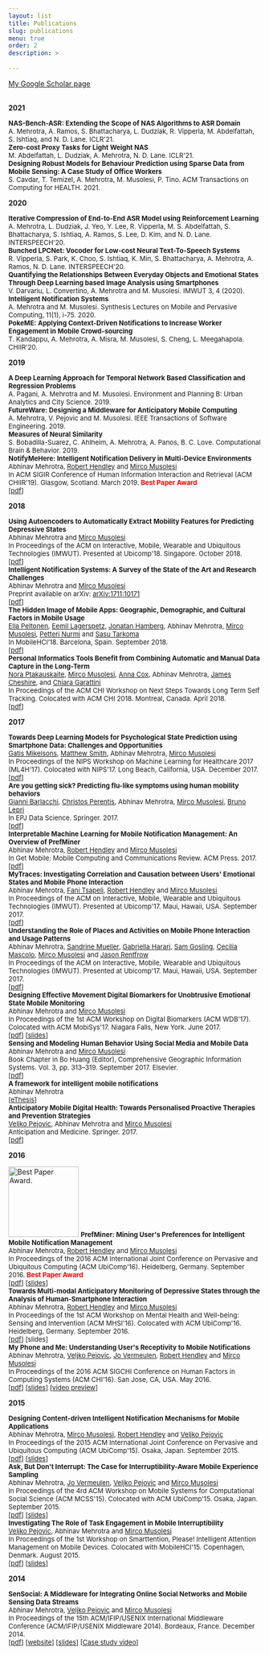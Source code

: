```yaml
---
layout: list
title: Publications
slug: publications
menu: true
order: 2
description: >
  
---
```




<A href="https://scholar.google.co.uk/citations?user=AbeyFKwAAAAJ">My Google Scholar page</A>
<BR><BR>



<B>2021</B>

<font size="2">
<B>NAS-Bench-ASR: Extending the Scope of NAS Algorithms to ASR Domain</B>  <BR>
A. Mehrotra, A. Ramos, S. Bhattacharya, L. Dudziak, R. Vipperla, M. Abdelfattah, S. Ishtiaq, and N. D. Lane. ICLR'21. 
</font>
<BR>
  
  
<font size="2">
<B>Zero-cost Proxy Tasks for Light Weight NAS</B>  <BR>
M. Abdelfattah, L. Dudziak, A. Mehrotra, N. D. Lane. ICLR'21.
</font>
<BR>
  
  
<font size="2">
<B>Designing Robust Models for Behaviour Prediction using Sparse Data from Mobile Sensing: A Case Study of Office Workers</B>  <BR>
S. Cavdar, T. Temizel, A. Mehrotra, M. Musolesi, P. Tino. ACM Transactions on Computing for HEALTH. 2021.
</font>
<BR>



<B>2020</B>



<font size="2">
<B>Iterative Compression of End-to-End ASR Model using Reinforcement Learning</B>  <BR>
A. Mehrotra, L. Dudziak, J. Yeo, Y. Lee, R. Vipperla, M. S. Abdelfattah, S. Bhattacharya, S. Ishtiaq, A. Ramos, S. Lee, D. Kim, and N. D. Lane. INTERSPEECH'20. 
</font>
<BR>
  
<font size="2">
<B>Bunched LPCNet: Vocoder for Low-cost Neural Text-To-Speech Systems</B>  <BR>
R. Vipperla, S. Park, K. Choo, S. Ishtiaq, K. Min, S. Bhattacharya, A. Mehrotra, A. Ramos, N. D. Lane. INTERSPEECH'20. 
</font>
<BR>
  
<font size="2">
<B>Quantifying the Relationships Between Everyday Objects and Emotional States Through Deep Learning based Image Analysis using Smartphones</B>  <BR>
V. Darvariu, L. Convertino, A. Mehrotra and M. Musolesi. IMWUT 3, 4 (2020). 
</font>
<BR>
  
<font size="2">
<B>Intelligent Notification Systems</B>  <BR>
A. Mehrotra and M. Musolesi. Synthesis Lectures on Mobile and Pervasive Computing, 11(1), i-75. 2020.
</font>
<BR>
  
<font size="2">
<B>PokeME: Applying Context-Driven Notifications to Increase Worker Engagement in Mobile Crowd-sourcing</B>  <BR>
T. Kandappu, A. Mehrotra, A. Misra, M. Musolesi, S. Cheng, L. Meegahapola. CHIIR'20.
</font>
<BR>
  


<B>2019</B>

<font size="2">
<B>A Deep Learning Approach for Temporal Network Based Classification and Regression Problems</B>  <BR>
A. Pagani, A. Mehrotra and M. Musolesi. Environment and Planning B: Urban Analytics and City Science. 2019.
</font>
<BR>
  
<font size="2">
<B>FutureWare: Designing a Middleware for Anticipatory Mobile Computing</B>  <BR>
A. Mehrotra, V. Pejovic and M. Musolesi. IEEE Transactions of Software Engineering. 2019. 
</font>
<BR>
  

<font size="2">
<B>Measures of Neural Similarity</B>  <BR>
S. Bobadilla-Suarez,  C. Ahlheim,  A. Mehrotra, A. Panos,  B. C. Love. Computational Brain & Behavior. 2019.
</font>
<BR>
  
  
<font size="2">
<B>NotifyMeHere: Intelligent Notification Delivery in Multi-Device Environments</B>  <BR>
Abhinav Mehrotra, <A HREF="http://www.cs.bham.ac.uk/~rjh/">Robert Hendley</A> and <A HREF="http://www.homepages.ucl.ac.uk/~ucfamus/">Mirco Musolesi</A> <BR>
In ACM SIGIR Conference of Human Information Interaction and Retrieval (ACM CHIIR'19). Glasgow, Scotland. March 2019. <font color="red"> <B>Best Paper Award </B></font> <BR>
[<A HREF="http://www.homepages.ucl.ac.uk/~ucfaame/paper/Mehrotra_2019_CHIIR.pdf">pdf</A>] 
</font>
<BR>




<B>2018</B>

<font size="2">
<B>Using Autoencoders to Automatically Extract Mobility Features for Predicting Depressive States</B>  <BR>
Abhinav Mehrotra and <A HREF="http://www.homepages.ucl.ac.uk/~ucfamus/">Mirco Musolesi</A> <BR>
In Proceedings of the ACM on Interactive, Mobile, Wearable and Ubiquitous Technologies (IMWUT). Presented at Ubicomp'18. Singapore. October 2018. <BR>
[<A HREF="http://www.homepages.ucl.ac.uk/~ucfaame/paper/Mehrotra_2018_UbiComp.pdf">pdf</A>] 
</font>
<BR>


<font size="2">
<B>Intelligent Notification Systems: A Survey of the State of the Art and Research Challenges</B>  <BR>
Abhinav Mehrotra and <A HREF="http://www.homepages.ucl.ac.uk/~ucfamus/">Mirco Musolesi</A> <BR>
Preprint available on arXiv: <A HREF="https://arxiv.org/pdf/1711.10171.pdf">arXiv:1711:10171</A>  <BR>
[<A HREF="https://arxiv.org/pdf/1711.10171.pdf">pdf</A>] 
</font>
<BR>


<font size="2">
<B>The Hidden Image of Mobile Apps: Geographic, Demographic, and Cultural Factors in Mobile Usage</B>  <BR>
<A HREF="https://ellapeltonen.wordpress.com/">Ella Peltonen</A>, <A HREF="https://www.cs.helsinki.fi/u/lagerspe/">Eemil Lagerspetz</A>, <A HREF="https://tuhat.helsinki.fi/portal/en/persons/jonatan-hamberg(c340bc30-8db9-4a4f-9595-b6647a4efa8c).html">Jonatan Hamberg</A>, Abhinav Mehrotra, <A HREF="http://www.homepages.ucl.ac.uk/~ucfamus/">Mirco Musolesi</A>, <A HREF="http://www.lancaster.ac.uk/scc/about-us/people/petteri-nurmi">Petteri Nurmi</A> and <A HREF="https://www.cs.helsinki.fi/u/starkoma/">Sasu Tarkoma</A> <BR>
In MobileHCI’18. Barcelona, Spain. September 2018. <BR>
[<A HREF="http://www.homepages.ucl.ac.uk/~ucfaame/paper/Peltonen_2018_MobileHCI.pdf">pdf</A>] 
</font>
<BR>



<font size="2">
<B>Personal Informatics Tools Benefit from Combining Automatic and Manual Data Capture in the Long-Term</B>  <BR>
<A HREF="https://uclic.ucl.ac.uk/people/nora-ptakauskaite">Nora Ptakauskaite</A>, <A HREF="http://www.homepages.ucl.ac.uk/~ucfamus/">Mirco Musolesi</A>, <A HREF="http://www0.cs.ucl.ac.uk/staff/Anna.Cox/">Anna Cox</A>, Abhinav Mehrotra, <A HREF="http://www.geog.ucl.ac.uk/people/academic-staff/james-cheshire">James Cheshire</A>, and <A HREF="">Chiara Garattini</A> <BR>
In Proceedings of the ACM CHI Workshop on Next Steps Towards Long Term Self Tracking. Colocated with ACM CHI 2018. Montreal, Canada. April 2018.  <BR>
[<A HREF="">pdf</A>] 
</font>
<BR>


<B>2017</B>

<font size="2">
<B>Towards Deep Learning Models for Psychological State Prediction using Smartphone Data: Challenges and Opportunities</B>  <BR>
<A HREF="">Gatis Mikelsons</A>, <A HREF="">Matthew Smith</A>, Abhinav Mehrotra, <A HREF="http://www.homepages.ucl.ac.uk/~ucfamus/">Mirco Musolesi</A> <BR>
In Proceedings of the NIPS Workshop on Machine Learning for Healthcare 2017 (ML4H'17). Colocated with NIPS'17. Long Beach, California, USA. December 2017. <BR>
[<A HREF="http://www.homepages.ucl.ac.uk/~ucfaame/paper/Gatis2017ML4H.pdf">pdf</A>] 
</font>
<BR>

<font size="2">
<B>Are you getting sick? Predicting flu-like symptoms using human mobility behaviors</B>  <BR>
<A HREF="">Gianni Barlacchi</A>, <A HREF="http://www.disi.unitn.it/people/PER0143244/">Christos Perentis</A>, Abhinav Mehrotra, <A HREF="http://www.homepages.ucl.ac.uk/~ucfamus/">Mirco Musolesi</A>, <A HREF="https://mobs.fbk.eu/people/profile/lepri">Bruno Lepri</A> <BR>
In EPJ Data Science. Springer. 2017. <BR>
[<A HREF="http://www.homepages.ucl.ac.uk/~ucfaame/paper/Gianni_2017_EPJ-DS.pdf">pdf</A>] 
</font>
<BR>

<font size="2">
<B>Interpretable Machine Learning for Mobile Notification Management: An Overview of PrefMiner</B>  <BR>
Abhinav Mehrotra, <A HREF="http://www.cs.bham.ac.uk/~rjh/">Robert Hendley</A> and <A HREF="http://www.homepages.ucl.ac.uk/~ucfamus/">Mirco Musolesi</A> <BR>
In Get Mobile: Mobile Computing and Communications Review. ACM Press. 2017. <BR>
[<A HREF="http://dl.acm.org/citation.cfm?id=3131225">pdf</A>] 
</font>
<BR>


<font size="2">
<B>MyTraces: Investigating Correlation and Causation between Users' Emotional States and Mobile Phone Interaction</B>  <BR>
Abhinav Mehrotra, <A HREF="http://www.cs.bham.ac.uk/~tkt357/">Fani Tsapeli</A>, <A HREF="http://www.cs.bham.ac.uk/~rjh/">Robert Hendley</A> and <A HREF="http://www.homepages.ucl.ac.uk/~ucfamus/">Mirco Musolesi</A> <BR>
In Proceedings of the ACM on Interactive, Mobile, Wearable and Ubiquitous Technologies (IMWUT). Presented at Ubicomp'17. Maui, Hawaii, USA. September 2017. <BR>
[<A HREF="http://www.homepages.ucl.ac.uk/~ucfaame/paper/Mehrotra_2017a_UbiComp.pdf">pdf</A>] 
</font>
<BR>

<font size="2">
<B>Understanding the Role of Places and Activities on Mobile Phone Interaction and Usage Patterns</B>  <BR>
Abhinav Mehrotra, <A HREF="http://www.psychol.cam.ac.uk/people/srm77">Sandrine Mueller</A>, <A HREF="https://gabriellaharari.wordpress.com">Gabriella Harari</A>, <A HREF="http://gosling.psy.utexas.edu/people/sam-gosling/">Sam Gosling</A>, <A HREF="http://www.cl.cam.ac.uk/~cm542/index.html">Cecilia Mascolo</A>, <A HREF="http://www.homepages.ucl.ac.uk/~ucfamus/">Mirco Musolesi</A> and <A HREF="http://www.psychol.cam.ac.uk/people/pjr39@cam.ac.uk">Jason Rentfrow</A> <BR>
In Proceedings of the ACM on Interactive, Mobile, Wearable and Ubiquitous Technologies (IMWUT). Presented at Ubicomp'17. Maui, Hawaii, USA. September 2017. <BR>
[<A HREF="http://www.homepages.ucl.ac.uk/~ucfaame/paper/Mehrotra_2017b_UbiComp.pdf">pdf</A>] 
</font>
<BR>


<font size="2">
<B>Designing Effective Movement Digital Biomarkers for Unobtrusive Emotional State Mobile Monitoring</B>  <BR>
Abhinav Mehrotra and <A HREF="http://www.homepages.ucl.ac.uk/~ucfamus/">Mirco Musolesi</A> <BR>
In Proceedings of the 1st ACM Workshop on Digital Biomarkers (ACM WDB'17). Colocated with ACM MobiSys'17. Niagara Falls, New York. June 2017. <BR>
[<A HREF="http://www.homepages.ucl.ac.uk/~ucfaame/paper/Mehrotra_2017_DigitalBiomarkers.pdf">pdf</A>]  [<A HREF="http://www.homepages.ucl.ac.uk/~ucfaame/paper/slides/digital_biomarker2017.pdf">slides</A>]
</font>
<BR>

<font size="2">
<B>Sensing and Modeling Human Behavior Using Social Media and Mobile Data</B>  <BR>
Abhinav Mehrotra and <A HREF="http://www.homepages.ucl.ac.uk/~ucfamus/">Mirco Musolesi</A> <BR>
Book Chapter in Bo Huang (Editor), Comprehensive Geographic Information Systems. Vol. 3, pp. 313–319. September 2017. Elsevier. <BR>
[<A HREF="http://www.homepages.ucl.ac.uk/~ucfaame/paper/Mehrotra_2017_GISY.pdf">pdf</A>] 
</font>
<BR>

<font size="2">
<B>A framework for intelligent mobile notifications</B>  <BR>
Abhinav Mehrotra <BR>
[<A HREF="http://etheses.bham.ac.uk/7440/1/Mehrotra17PhD.pdf">eThesis</A>] 
</font>
<BR>

<font size="2">
<B>Anticipatory Mobile Digital Health: Towards Personalised Proactive Therapies and Prevention Strategies</B>  <BR>
<A HREF="http://www.fri.uni-lj.si/si/veljko-pejovic/default.html">Veljko Pejovic</A>, Abhinav Mehrotra and <A HREF="http://www.homepages.ucl.ac.uk/~ucfamus/">Mirco Musolesi</A> <BR>
Anticipation and Medicine. Springer. 2017. <BR>
[<A HREF="https://link.springer.com/chapter/10.1007%2F978-3-319-45142-8_15">pdf</A>] 
</font>
<BR>


<B>2016</B>


<img alt="Best Paper Award." width="140" height="140" src="../../~ucfaame/assets/img/CRBadgeNotableItem.jpg" />

<font size="2">
<B>PrefMiner: Mining User's Preferences for Intelligent Mobile Notification Management</B>  <BR>
Abhinav Mehrotra, <A HREF="http://www.cs.bham.ac.uk/~rjh/">Robert Hendley</A> and  <A HREF="http://www.homepages.ucl.ac.uk/~ucfamus/">Mirco Musolesi</A> <BR>
In Proceedings of the 2016 ACM International Joint Conference on Pervasive and Ubiquitous Computing (ACM UbiComp'16). Heidelberg, Germany. September 2016. <font color="red"> <B>Best Paper Award </B></font> <BR>
[<A HREF="http://www.homepages.ucl.ac.uk/~ucfaame/paper/Mehrotra_2016_UbiComp.pdf">pdf</A>] [<A HREF="http://www.homepages.ucl.ac.uk/~ucfaame/paper/slides/ubicomp16.pdf">slides</A>]
</font> 
<BR>


<font size="2">
<B>Towards Multi-modal Anticipatory Monitoring of Depressive States through the Analysis of Human-Smartphone Interaction</B>  <BR>
Abhinav Mehrotra, <A HREF="http://www.cs.bham.ac.uk/~rjh/">Robert Hendley</A> and  <A HREF="http://www.homepages.ucl.ac.uk/~ucfamus/">Mirco Musolesi</A> <BR>
In Proceedings of the 1st ACM Workshop on Mental Health and Well-being: Sensing and Intervention (ACM MHSI'16). Colocated with ACM UbiComp'16. Heidelberg, Germany. September 2016. <BR>
[<A HREF="http://www.homepages.ucl.ac.uk/~ucfaame/paper/Mehrotra_2016_MHSI.pdf">pdf</A>] [slides]
</font>
<BR>



<font size="2">
<B>My Phone and Me: Understanding User's Receptivity to Mobile Notifications</B>  <BR>
Abhinav Mehrotra, <A HREF="http://www.fri.uni-lj.si/si/veljko-pejovic/default.html">Veljko Pejovic</A>, <A HREF="http://jozilla.net">Jo Vermeulen</A>, <A HREF="http://www.cs.bham.ac.uk/~rjh/">Robert Hendley</A> and  <A HREF="http://www.homepages.ucl.ac.uk/~ucfamus/">Mirco Musolesi</A> <BR>
In Proceedings of the 2016 ACM SIGCHI Conference on Human Factors in Computing Systems (ACM CHI'16). San Jose, CA, USA. May 2016. <BR>
[<A HREF="http://www.homepages.ucl.ac.uk/~ucfaame/paper/Mehrotra_2016_CHI.pdf">pdf</A>] [<A HREF="http://www.homepages.ucl.ac.uk/~ucfaame/paper/slides/CHI2016.pdf">slides</A>] [<A HREF="https://youtu.be/aweEQqTZwQw">video preview</A>]
</font>
<BR>


<B>2015</B>


<font size="2">
<B>Designing Content-driven Intelligent Notification Mechanisms for Mobile Applications</B>  <BR>
Abhinav Mehrotra, <A HREF="http://www.homepages.ucl.ac.uk/~ucfamus/">Mirco Musolesi</A>, <A HREF="http://www.cs.bham.ac.uk/~rjh/">Robert Hendley</A> and <A HREF="http://www.fri.uni-lj.si/si/veljko-pejovic/default.html">Veljko Pejovic</A> <BR>
In Proceedings of the 2015 ACM International Joint Conference on Pervasive and Ubiquitous Computing (ACM UbiComp'15). Osaka, Japan. September 2015. <BR>
[<A HREF="http://www.homepages.ucl.ac.uk/~ucfaame/paper/Mehrotra_2015_UbiComp.pdf">pdf</A>] [<A HREF="http://www.homepages.ucl.ac.uk/~ucfaame/paper/slides/ubicomp15.pdf">slides</A>]
</font>
<BR>

<font size="2">
<B>Ask, But Don't Interrupt: The Case for Interruptibility-Aware Mobile Experience Sampling</B>  <BR>
Abhinav Mehrotra, <A HREF="http://jozilla.net">Jo Vermeulen</A>, <A HREF="http://www.fri.uni-lj.si/si/veljko-pejovic/default.html">Veljko Pejovic</A> and <A HREF="http://www.homepages.ucl.ac.uk/~ucfamus/">Mirco Musolesi</A> <BR>
In Proceedings of the 4rd ACM Workshop on Mobile Systems for Computational Social Science (ACM MCSS'15). Colocated with ACM UbiComp'15. Osaka, Japan. September 2015. <BR>
[<A HREF="http://www.homepages.ucl.ac.uk/~ucfaame/paper/Mehrotra_2015_MCSS.pdf">pdf</A>] [<A HREF="http://www.homepages.ucl.ac.uk/~ucfaame/#">slides</A>]
</font>
<BR>

<font size="2">
<B>Investigating The Role of Task Engagement in Mobile Interruptibility</B>  <BR>
<A HREF="http://www.fri.uni-lj.si/si/veljko-pejovic/default.html">Veljko Pejovic</A>, Abhinav Mehrotra and <A HREF="http://www.homepages.ucl.ac.uk/~ucfamus/">Mirco Musolesi</A> <BR>
In Proceedings of the 1st Workshop on Smarttention, Please! Intelligent Attention Management on Mobile Devices. Colocated with MobileHCI'15. Copenhagen, Denmark. August 2015. <BR>
[<A HREF="http://www.homepages.ucl.ac.uk/~ucfaame/paper/Mehrotra_2015_MobileHCI.pdf">pdf</A>] [<A HREF="http://www.homepages.ucl.ac.uk/~ucfaame/#">slides</A>]
</font>
<BR>


<B>2014</B>


<font size="2">
<B>SenSocial: A Middleware for Integrating Online Social Networks and Mobile Sensing Data Streams</B>  <BR>
Abhinav Mehrotra, <A HREF="http://www.fri.uni-lj.si/si/veljko-pejovic/default.html">Veljko Pejovic</A> and <A HREF="http://www.homepages.ucl.ac.uk/~ucfamus/">Mirco Musolesi</A> <BR>
In Proceedings of the 15th ACM/IFIP/USENIX International Middleware Conference (ACM/IFIP/USENIX Middleware 2014). Bordeaux, France. December 2014. <BR>
[<A HREF="http://www.homepages.ucl.ac.uk/~ucfaame/paper/Mehrotra_2014_Middleware.pdf">pdf</A>] [<A HREF="http://www.cs.bham.ac.uk/~axm514/sensocial/">website</A>] [<A HREF="http://www.cs.bham.ac.uk/~axm514/sensocial/sensocial.pptx">slides</A>] [<A HREF="https://www.youtube.com/watch?v=Fhl7TipIxmI">Case study video</A>]
</font>
